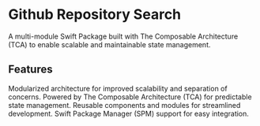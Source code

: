 # Github Repository Search
A multi-module Swift Package built with The Composable Architecture (TCA) to enable scalable and maintainable state management.

## Features
Modularized architecture for improved scalability and separation of concerns.
Powered by The Composable Architecture (TCA) for predictable state management.
Reusable components and modules for streamlined development.
Swift Package Manager (SPM) support for easy integration.

